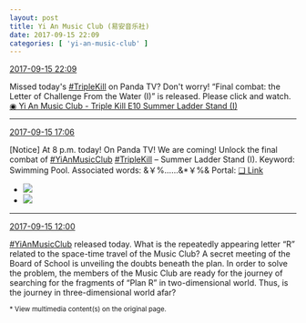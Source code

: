 ```yaml
---
layout: post
title: Yi An Music Club (易安音乐社)
date: 2017-09-15 22:09
categories: [ 'yi-an-music-club' ]
---
```


<div class="weibo-info">
  <a href="http://weibo.com/6094546964/FlYgy6zQG">2017-09-15 22:09</a>
</div>

Missed today's [#TripleKill](http://weibo.com/p/100808d614267acb9089db17679bfac43299ac) on Panda TV? Don't worry! “Final combat: the Letter of Challenge From the Water (I)” is released. Please click and watch. [◉ Yi An Music Club - Triple Kill E10 Summer Ladder Stand (I)](http://www.bilibili.com/video/av14481027/)

<!-- more -->

---

<div class="weibo-info">
  <a href="http://weibo.com/6094546964/FlWhutWJo">2017-09-15 17:06</a>
</div>

[Notice] At 8 p.m. today! On Panda TV! We are coming! Unlock the final combat of [#YiAnMusicClub](http://weibo.com/p/100808beae2e3e05b17b64f63ebedca39f19b2/super_index) [#TripleKill](http://weibo.com/p/100808d614267acb9089db17679bfac43299ac) – Summer Ladder Stand (I). Keyword: Swimming Pool. Associated words: &￥%……&*￥%& Portal: [❏ Link](http://www.panda.tv/act/triplekill2017.html)

<ul class="weibo-pic-list-1">
  <li class="weibo-pic">
    <a href="http://wx1.sinaimg.cn/mw690/006Es64Agy1fjkcqsj0dzj31hc280awe.jpg"><img src="//wx1.sinaimg.cn/thumb150/006Es64Agy1fjkcqsj0dzj31hc280awe.jpg" /></a>
  </li>
  <li class="weibo-pic">
    <a href="http://wx4.sinaimg.cn/mw690/006Es64Agy1fjkcrjzbtzj33vc2kwx6q.jpg"><img src="//wx4.sinaimg.cn/thumb150/006Es64Agy1fjkcrjzbtzj33vc2kwx6q.jpg" /></a>
  </li>
</ul>

---

<div class="weibo-info">
  <a href="http://weibo.com/6094546964/FlUhgtVzg">2017-09-15 12:00</a>
</div>

[#YiAnMusicClub](http://weibo.com/p/100808beae2e3e05b17b64f63ebedca39f19b2/super_index) released today. What is the repeatedly appearing letter “R” related to the space-time travel of the Music Club? A secret meeting of the Board of School is unveiling the doubts beneath the plan. In order to solve the problem, the members of the Music Club are ready for the journey of searching for the fragments of “Plan R” in two-dimensional world. Thus, is the journey in three-dimensional world afar?

<small>* View multimedia content(s) on the original page.</small>
